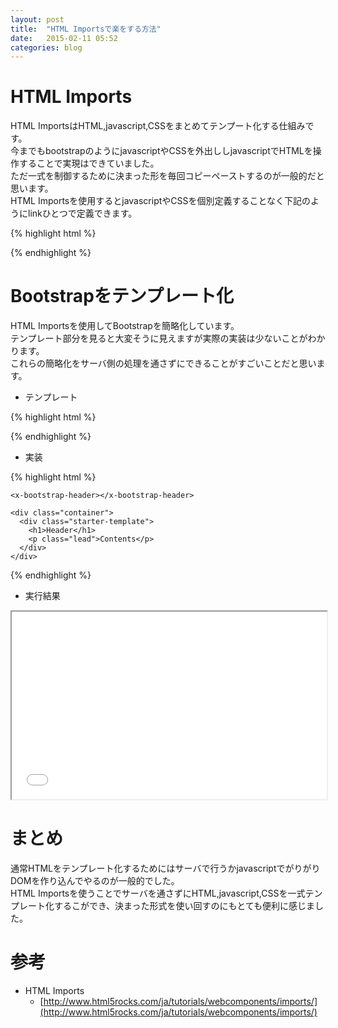 ```yaml
---
layout: post
title:  "HTML Importsで楽をする方法"
date:   2015-02-11 05:52
categories: blog
---
```

# **HTML Imports**

HTML ImportsはHTML,javascript,CSSをまとめてテンプート化する仕組みです。  
今までもbootstrapのようにjavascriptやCSSを外出ししjavascriptでHTMLを操作することで実現はできていました。  
ただ一式を制御するために決まった形を毎回コピーペーストするのが一般的だと思います。  
HTML Importsを使用するとjavascriptやCSSを個別定義することなく下記のようにlinkひとつで定義できます。

{% highlight html %}
<link rel="import" href="html-imports.html">
{% endhighlight %}

# **Bootstrapをテンプレート化**

HTML Importsを使用してBootstrapを簡略化しています。  
テンプレート部分を見ると大変そうに見えますが実際の実装は少ないことがわかります。  
これらの簡略化をサーバ側の処理を通さずにできることがすごいことだと思います。

- テンプレート

{% highlight html %}
<link rel="stylesheet" href="http://getbootstrap.com/dist/css/bootstrap.min.css">
<style>
  body {
    padding-top: 50px;
  }
  .starter-template {
    padding: 40px 15px;
    text-align: center;
  }
</style>
<!--[if lt IE 9]>
<script src="https://oss.maxcdn.com/html5shiv/3.7.2/html5shiv.min.js"></script>
<script src="https://oss.maxcdn.com/respond/1.4.2/respond.min.js"></script>
<![endif]-->

<script src="https://ajax.googleapis.com/ajax/libs/jquery/1.11.2/jquery.min.js"></script>
<script src="http://getbootstrap.com/dist/js/bootstrap.min.js"></script>

<template>
  <nav class="navbar navbar-inverse navbar-fixed-top">
    <div class="container">
      <div class="navbar-header">
        <button type="button" class="navbar-toggle collapsed" data-toggle="collapse" data-target="#navbar" aria-expanded="false" aria-controls="navbar">
          <span class="sr-only">Toggle navigation</span>
          <span class="icon-bar"></span>
          <span class="icon-bar"></span>
          <span class="icon-bar"></span>
        </button>
        <a class="navbar-brand" href="#">Project name</a>
      </div>
      <div id="navbar" class="collapse navbar-collapse">
        <ul class="nav navbar-nav">
          <li class="active"><a href="#">Home</a></li>
          <li><a href="#about">About</a></li>
          <li><a href="#contact">Contact</a></li>
        </ul>
      </div><!--/.nav-collapse -->
    </div>
  </nav>
</template>

<script>
$(function () {
  var proto = Object.create(HTMLElement.prototype);
  proto.createdCallback = function() {
    var link = document.querySelector('link[rel="import"]');
    var template = link.import.querySelector('template');
    this.innerHTML = template.innerHTML;
  };
  document.registerElement('x-bootstrap-header', {prototype: proto});
});
</script>
{% endhighlight %}

- 実装

{% highlight html %}
<!DOCTYPE html>
<html>
  <head>
    <meta charset="utf-8">
    <script src="/js/webcomponents.min.js"></script>
    <link rel="import" href="/template/2015-02-11-bootstrap.html">
  </head>
  <body>

    <x-bootstrap-header></x-bootstrap-header>
    
    <div class="container">
      <div class="starter-template">
        <h1>Header</h1>
        <p class="lead">Contents</p>
      </div>
    </div>
    
  </body>
</html>
{% endhighlight %}

- 実行結果

<iframe src="/template/2015-02-11-bootstrap-view.html" style="width: 100%; height: 300px;"></iframe>

# **まとめ**

通常HTMLをテンプレート化するためにはサーバで行うかjavascriptでがりがりDOMを作り込んでやるのが一般的でした。  
HTML Importsを使うことでサーバを通さずにHTML,javascript,CSSを一式テンプレート化するこができ、決まった形式を使い回すのにもとても便利に感じました。

# **参考**
- HTML Imports
    - [http://www.html5rocks.com/ja/tutorials/webcomponents/imports/](http://www.html5rocks.com/ja/tutorials/webcomponents/imports/)
